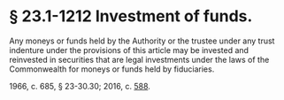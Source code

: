 # § 23.1-1212 Investment of funds.

<p>Any moneys or funds held by the Authority or the trustee under any trust indenture under the provisions of this article may be invested and reinvested in securities that are legal investments under the laws of the Commonwealth for moneys or funds held by fiduciaries.</p><p>1966, c. 685, § 23-30.30; 2016, c. <a href='http://lis.virginia.gov/cgi-bin/legp604.exe?161+ful+CHAP0588'>588</a>.</p>